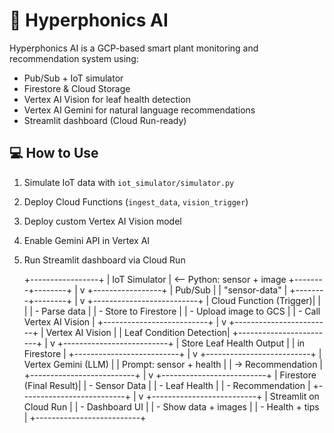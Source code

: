  # 🌿 Hyperphonics AI

Hyperphonics AI is a GCP-based smart plant monitoring and recommendation system using:

- Pub/Sub + IoT simulator
- Firestore & Cloud Storage
- Vertex AI Vision for leaf health detection
- Vertex AI Gemini for natural language recommendations
- Streamlit dashboard (Cloud Run-ready)

## 💻 How to Use

1. Simulate IoT data with `iot_simulator/simulator.py`
2. Deploy Cloud Functions (`ingest_data`, `vision_trigger`)
3. Deploy custom Vertex AI Vision model
4. Enable Gemini API in Vertex AI
5. Run Streamlit dashboard via Cloud Run
 
 
 
 
     +-----------------+
     |  IoT Simulator  |  <-- Python: sensor + image
     +--------+--------+
              |
              v
     +-----------------+
     |   Pub/Sub       |
     | "sensor-data"   |
     +--------+--------+
              |
              v
+--------------------------+
|  Cloud Function (Trigger)|
|                          |
| - Parse data             |
| - Store to Firestore     |
| - Upload image to GCS    |
| - Call Vertex AI Vision  |
+--------------------------+
              |
              v
   +------------------------+
   | Vertex AI Vision       |
   | Leaf Condition Detection|
   +------------------------+
              |
              v
+--------------------------+
| Store Leaf Health Output |
|      in Firestore        |
+--------------------------+
              |
              v
+--------------------------+
| Vertex Gemini (LLM)      |
| Prompt: sensor + health  |
| → Recommendation         |
+--------------------------+
              |
              v
+--------------------------+
|  Firestore (Final Result)|
|  - Sensor Data           |
|  - Leaf Health           |
|  - Recommendation        |
+--------------------------+
              |
              v
+--------------------------+
| Streamlit on Cloud Run   |
| - Dashboard UI           |
| - Show data + images     |
| - Health + tips          |
+--------------------------+
